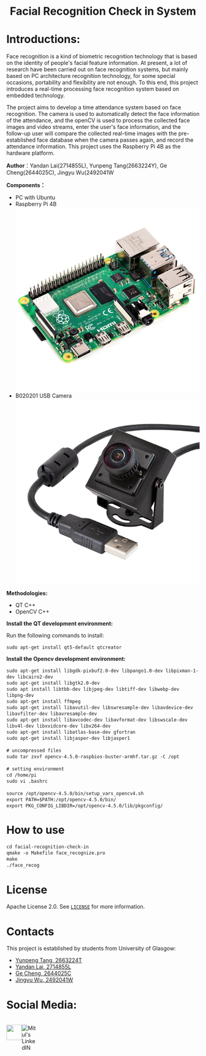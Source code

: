 <h1 align="center">Facial Recognition Check in System</h1>



# Introductions:
Face recognition is a kind of biometric recognition technology that is based on the identity of people's facial feature information. At present, a lot of research have been carried out on face recognition systems, but mainly based on PC architecture recognition technology, for some special occasions, portability and flexibility are not enough. To this end, this project introduces a real-time processing face recognition system based on embedded technology.

The project aims to develop a time attendance system based on face recognition. The camera is used to automatically detect the face information of the attendance, and the openCV is used to process the collected face images and video streams, enter the user's face information, and the follow-up user will compare the collected real-time images with the pre-established face database when the camera passes again, and record the attendance information. This project uses the Raspberry Pi 4B as the hardware platform.

**Author**：Yandan Lai(2714855L), Yunpeng Tang(2663224Y), Ge Cheng(2644025C), Jingyu Wu(2492041W

**Components：**<br>
* PC with Ubuntu
* Raspberry Pi 4B<br>
![Image text](https://github.com/stan-tanh/facial-recognition-check-in/raw/main/images/4B.png)  
* B020201 USB Camera<br>
![Image text](https://github.com/stan-tanh/facial-recognition-check-in/raw/main/images/Camera.png)

**Methodologies:**

* QT C++
* OpenCV C++

**Install the QT development environment:**

Run the following commands to install:
```
sudo apt-get install qt5-default qtcreator
```
**Install the Opencv development environment:**

```
sudo apt-get install libgdk-pixbuf2.0-dev libpango1.0-dev libpixman-1-dev libcairo2-dev
sudo apt-get install libgtk2.0-dev  
sudo apt install libtbb-dev libjpeg-dev libtiff-dev libwebp-dev libpng-dev
sudo apt-get install ffmpeg
sudo apt-get install libavutil-dev libswresample-dev libavdevice-dev libavfilter-dev libavresample-dev
sudo apt-get install libavcodec-dev libavformat-dev libswscale-dev libv4l-dev libxvidcore-dev libx264-dev   
sudo apt-get install libatlas-base-dev gfortran 
sudo apt-get install libjasper-dev libjasper1

# uncompressed files
sudo tar zxvf opencv-4.5.0-raspbios-buster-armhf.tar.gz -C /opt

# setting environment
cd /home/pi
sudo vi .bashrc

source /opt/opencv-4.5.0/bin/setup_vars_opencv4.sh
export PATH=$PATH:/opt/opencv-4.5.0/bin/
export PKG_CONFIG_LIBDIR=/opt/opencv-4.5.0/lib/pkgconfig/

```
# How to use

```
cd facial-recognition-check-in
qmake -o Makefile face_recognize.pro
make
./face_recog
```

# License
Apache License 2.0. See [`LICENSE`](https://github.com/stan-tanh/facial-recognition-check-in/raw/main/LICENSE) for more information.

# Contacts
This project is established by students from University of Glasgow:
- [Yunpeng Tang, 2663224T](https://github.com/stan-tanh)
- [Yandan Lai, 2714855L](https://github.com/HedgehogHut0)
- [Ge Cheng, 2644025C](https://github.com/ChengGe010)
- [Jingyu Wu, 2492041W](https://github.com/Whatsssssup)

# Social Media:
<br><a href="https://www.youtube.com/watch?v=ZPZ2JaBAh70" target="blank"><img align="left" src="https://upload.wikimedia.org/wikipedia/commons/0/09/YouTube_full-color_icon_%282017%29.svg" height="40" width="40"/>
</a>
<a href="https://www.instagram.com/FacialRecog/">
<img align="left" alt="Mitul's LinkedIN" width= "40px" src="https://upload.wikimedia.org/wikipedia/commons/e/e7/Instagram_logo_2016.svg" />
</a>

